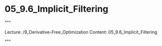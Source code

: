 # 05_9.6_Implicit_Filtering

"""

Lecture: /9_Derivative-Free_Optimization
Content: 05_9.6_Implicit_Filtering

"""

